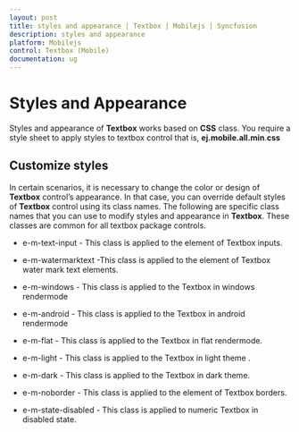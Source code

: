```yaml
---
layout: post
title: styles and appearance | Textbox | Mobilejs | Syncfusion
description: styles and appearance
platform: Mobilejs
control: Textbox (Mobile)
documentation: ug
---
```


# Styles and Appearance

Styles and appearance of **Textbox** works based on **CSS** class. You require a style sheet to apply styles to textbox control that is, **ej.mobile.all.min**.**css**

## Customize styles

In certain scenarios, it is necessary to change the color or design of **Textbox** control’s appearance. In that case, you can override default styles of **Textbox** control using its class names. The following are specific class names that you can use to modify styles and appearance in **Textbox**. These classes are common for all textbox package controls.

* e-m-text-input - This class is applied to the element of Textbox inputs.

* e-m-watermarktext -This class is applied to the element of Textbox water mark text elements.                     

* e-m-windows - This class is applied to the Textbox in windows rendermode                

* e-m-android - This class is applied to the Textbox in android rendermode

* e-m-flat - This class is applied to the Textbox in flat rendermode. 

* e-m-light - This class is applied to the Textbox in light  theme .           

* e-m-dark - This class is applied to the Textbox in dark theme.                

* e-m-noborder - This class is applied to the element of Textbox borders.

* e-m-state-disabled - This class is applied to numeric Textbox in disabled state. 